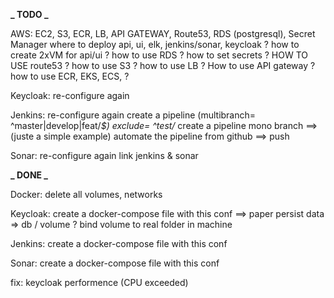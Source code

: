 **_ TODO _**

AWS:
EC2, S3, ECR, LB, API GATEWAY, Route53, RDS (postgresql), Secret Manager
where to deploy api, ui, elk, jenkins/sonar, keycloak ?
how to create 2xVM for api/ui ?
how to use RDS ?
how to set secrets ?
HOW TO USE route53 ?
how to use S3 ?
how to use LB ?
How to use API gateway ?
how to use ECR, EKS, ECS, ?

Keycloak:
re-configure again

Jenkins:
re-configure again
create a pipeline (multibranch= ^master|develop|feat/_$) exclude= ^test/_
create a pipeline mono branch ==> (juste a simple example)
automate the pipeline from github ==> push

Sonar:
re-configure again
link jenkins & sonar

**_ DONE _**

Docker:
delete all volumes, networks

Keycloak:
create a docker-compose file with this conf ==> paper
persist data => db / volume ? bind volume to real folder in machine

Jenkins:
create a docker-compose file with this conf

Sonar:
create a docker-compose file with this conf

fix: keycloak performence (CPU exceeded)

